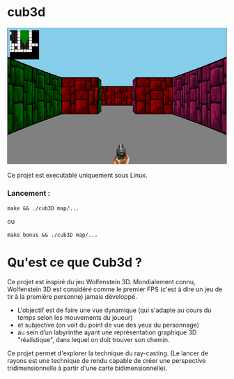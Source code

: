 # cub3d

![Cover](https://github.com/retcheba/cub3d/blob/cef3ae483d75743d147c98692c8867ff023bba1b/cub3d.png)

Ce projet est executable uniquement sous Linux.

### Lancement :
  ```
make && ./cub3D map/...
  ```
 
 ou
  
  ```
make bonus && ./cub3D map/...
  ```

# Qu'est ce que Cub3d ?
Ce projet est inspiré du jeu Wolfenstein 3D. Mondialement connu, Wolfenstein 3D est considéré comme le premier FPS (c'est à dire un jeu de tir à la première personne) jamais développé. 

- L'objectif est de faire une vue dynamique (qui s'adapte au cours du temps selon les mouvements du joueur)
- et subjective (on voit du point de vue des yeux du personnage)
- au sein d’un labyrinthe ayant une représentation graphique 3D "réalistique", dans lequel on doit trouver son chemin. 

Ce projet permet d'explorer la technique du ray-casting. (Le lancer de rayons est une technique de rendu capable de créer une perspective tridimensionnelle à partir d'une carte bidimensionnelle).


